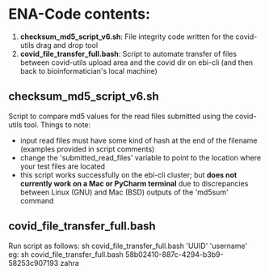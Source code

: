 # ENA-Code contents:
1. **checksum_md5_script_v6.sh**: File integrity code written for the covid-utils drag and drop tool
2. **covid_file_transfer_full.bash**: Script to automate transfer of files between covid-utils upload area and the covid dir on ebi-cli (and then back to bioinformatician's local machine)

## checksum_md5_script_v6.sh
Script to compare md5 values for the read files submitted using the covid-utils tool.
Things to note:
- input read files must have some kind of hash at the end of the filename (examples provided in script comments) 
- change the 'submitted_read_files' variable to point to the location where your test files are located
- this script works successfully on the ebi-cli cluster; but **does not currently work on a Mac or PyCharm terminal** due to discrepancies between Linux (GNU) and Mac (BSD) outputs of the 'md5sum' command

## covid_file_transfer_full.bash
Run script as follows: sh covid_file_transfer_full.bash 'UUID' 'username'  
  eg: sh covid_file_transfer_full.bash 58b02410-887c-4294-b3b9-58253c907193 zahra
